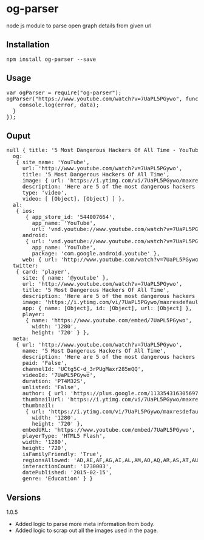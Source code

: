 # og-parser
node js module to parse open graph details from given url

## Installation

<pre>npm install og-parser --save</pre>

## Usage
<pre>
var ogParser = require("og-parser");
ogParser("https://www.youtube.com/watch?v=7UaPL5PGywo", function(error, data) {
    console.log(error, data);
  }
});
</pre>

## Ouput
<pre>
null { title: '5 Most Dangerous Hackers Of All Time - YouTube',
  og: 
   { site_name: 'YouTube',
     url: 'http://www.youtube.com/watch?v=7UaPL5PGywo',
     title: '5 Most Dangerous Hackers Of All Time',
     image: { url: 'https://i.ytimg.com/vi/7UaPL5PGywo/maxresdefault.jpg' },
     description: 'Here are 5 of the most dangerous hackers to ever walk the streets of the Internet. Visit our site: http://TopTrending.com Like us on Facebook: https://www.fa...',
     type: 'video',
     video: [ [Object], [Object] ] },
  al: 
   { ios: 
      { app_store_id: '544007664',
        app_name: 'YouTube',
        url: 'vnd.youtube://www.youtube.com/watch?v=7UaPL5PGywo&feature=applinks' },
     android: 
      { url: 'vnd.youtube://www.youtube.com/watch?v=7UaPL5PGywo&feature=applinks',
        app_name: 'YouTube',
        package: 'com.google.android.youtube' },
     web: { url: 'http://www.youtube.com/watch?v=7UaPL5PGywo&feature=applinks' } },
  twitter: 
   { card: 'player',
     site: { name: '@youtube' },
     url: 'http://www.youtube.com/watch?v=7UaPL5PGywo',
     title: '5 Most Dangerous Hackers Of All Time',
     description: 'Here are 5 of the most dangerous hackers to ever walk the streets of the Internet. Visit our site: http://TopTrending.com Like us on Facebook: https://www.fa...',
     image: 'https://i.ytimg.com/vi/7UaPL5PGywo/maxresdefault.jpg',
     app: { name: [Object], id: [Object], url: [Object] },
     player: 
      { name: 'https://www.youtube.com/embed/7UaPL5PGywo',
        width: '1280',
        height: '720' } },
  meta: 
   { url: 'http://www.youtube.com/watch?v=7UaPL5PGywo',
     name: '5 Most Dangerous Hackers Of All Time',
     description: 'Here are 5 of the most dangerous hackers to ever walk the streets of the Internet. Visit our site: http://TopTrending.com Like us on Facebook: https://www.fa...',
     paid: 'False',
     channelId: 'UCtg5C-d_3rPUgMaxr285mQQ',
     videoId: '7UaPL5PGywo',
     duration: 'PT4M32S',
     unlisted: 'False',
     author: { url: 'https://plus.google.com/113354316305697462391' },
     thumbnailUrl: 'https://i.ytimg.com/vi/7UaPL5PGywo/maxresdefault.jpg',
     thumbnail: 
      { url: 'https://i.ytimg.com/vi/7UaPL5PGywo/maxresdefault.jpg',
        width: '1280',
        height: '720' },
     embedURL: 'https://www.youtube.com/embed/7UaPL5PGywo',
     playerType: 'HTML5 Flash',
     width: '1280',
     height: '720',
     isFamilyFriendly: 'True',
     regionsAllowed: 'AD,AE,AF,AG,AI,AL,AM,AO,AQ,AR,AS,AT,AU,AW,AX,AZ,BA,BB,BD,BE,BF,BG,BH,BI,BJ,BL,BM,BN,BO,BQ,BR,BS,BT,BV,BW,BY,BZ,CA,CC,CD,CF,CG,CH,CI,CK,CL,CM,CN,CO,CR,CU,CV,CW,CX,CY,CZ,DE,DJ,DK,DM,DO,DZ,EC,EE,EG,EH,ER,ES,ET,FI,FJ,FK,FM,FO,FR,GA,GB,GD,GE,GF,GG,GH,GI,GL,GM,GN,GP,GQ,GR,GS,GT,GU,GW,GY,HK,HM,HN,HR,HT,HU,ID,IE,IL,IM,IN,IO,IQ,IR,IS,IT,JE,JM,JO,JP,KE,KG,KH,KI,KM,KN,KP,KR,KW,KY,KZ,LA,LB,LC,LI,LK,LR,LS,LT,LU,LV,LY,MA,MC,MD,ME,MF,MG,MH,MK,ML,MM,MN,MO,MP,MQ,MR,MS,MT,MU,MV,MW,MX,MY,MZ,NA,NC,NE,NF,NG,NI,NL,NO,NP,NR,NU,NZ,OM,PA,PE,PF,PG,PH,PK,PL,PM,PN,PR,PS,PT,PW,PY,QA,RE,RO,RS,RU,RW,SA,SB,SC,SD,SE,SG,SH,SI,SJ,SK,SL,SM,SN,SO,SR,SS,ST,SV,SX,SY,SZ,TC,TD,TF,TG,TH,TJ,TK,TL,TM,TN,TO,TR,TT,TV,TW,TZ,UA,UG,UM,US,UY,UZ,VA,VC,VE,VG,VI,VN,VU,WF,WS,YE,YT,ZA,ZM,ZW',
     interactionCount: '1730003',
     datePublished: '2015-02-15',
     genre: 'Education' } }
</pre>
## Versions
1.0.5 
 - Added logic to parse more meta information from body.
 - Added logic to scrap out all the images used in the page.
